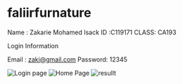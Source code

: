 # faliirfurnature

 
 Name : Zakarie Mohamed Isack
 ID :C119171
 CLASS: CA193
 
 Login Information
 
 Email : zaki@gmail.com
 Password: 12345


![Login page](https://user-images.githubusercontent.com/116520949/216814849-b4660433-f242-4e0d-b31b-3c039dbc3057.PNG)
![Home Page](https://user-images.githubusercontent.com/116520949/216814856-c602d11f-4dad-4e60-8f91-28dccc33399a.PNG)
![resullt](https://user-images.githubusercontent.com/116520949/216814852-42885b98-76fc-4b50-8cb6-daa7e6e52b41.PNG)
